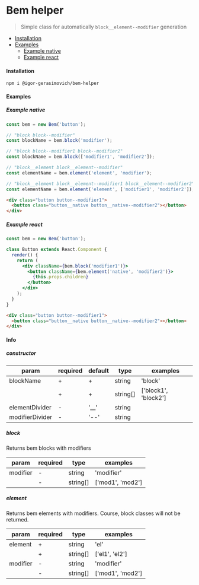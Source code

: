 # Bem helper

> Simple class for automatically `block__element--modifier` generation

- [Installation](#installation)
- [Examples](#examples)
    - [Example native](#example-native)
    - [Example react](#example-react)
    
    
#### Installation
```
npm i @igor-gerasimovich/bem-helper
```

#### Examples
##### Example native
```jsx
const bem = new Bem('button');

// "block block--modifier"
const blockName = bem.block('modifier');

// "block block--modifier1 block--modifier2"
const blockName = bem.block(['modifier1', 'modifier2']);

// "block__element block__element--modifier"
const elementName = bem.element('element', 'modifier');

// "block__element block__element--modifier1 block__element--modifier2"
const elementName = bem.element('element', ['modifier1', 'modifier2']);
```

```html
<div class="button button--modifier1">
  <button class="button__native button__native--modifier2"></button>
</div>
```


##### Example react
```jsx
const bem = new Bem('button');

class Button extends React.Component {
  render() {
    return (
      <div className={bem.block('modifier1')}>
        <button className={bem.element('native', 'modifier2')}>
          {this.props.children}
        </button>
      </div>
    );
  }
}
```

```html
<div class="button button--modifier1">
  <button class="button__native button__native--modifier2"></button>
</div>
```

#### Info

##### constructor
|param|required|default|type|examples|
|---|---|---|---|---|
|blockName|+|+|string| 'block' |
| |+|+|string[]| ['block1', 'block2'] |
|elementDivider|-|'__'|string| |
|modifierDivider|-|'--'|string| |

##### block

Returns bem blocks with modifiers

|param|required|type|examples|
|---|---|---|---|
|modifier|-|string|'modifier'|
| |-|string[]|['mod1', 'mod2']|

##### element

Returns bem elements with modifiers.
Course, block classes will not be returned.

|param|required|type|examples|
|---|---|---|---|
|element|+|string|'el'|
| |+|string[]|['el1', 'el2']|
|modifier|-|string|'modifier'|
| |-|string[]|['mod1', 'mod2']|
